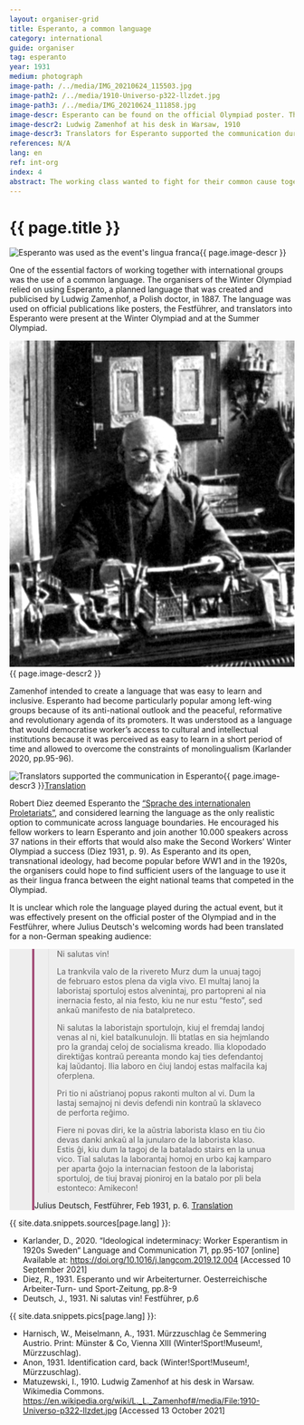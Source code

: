 ```yaml
---
layout: organiser-grid
title: Esperanto, a common language
category: international
guide: organiser
tag: esperanto
year: 1931
medium: photograph
image-path: /../media/IMG_20210624_115503.jpg
image-path2: /../media/1910-Universo-p322-llzdet.jpg
image-path3: /../media/IMG_20210624_111858.jpg
image-descr: Esperanto can be found on the official Olympiad poster. The language was chosen as the event's lingua franca
image-descr2: Ludwig Zamenhof at his desk in Warsaw, 1910
image-descr3: Translators for Esperanto supported the communication during the Winter and Summer Olympiad. They received identity cards that granted them access to train stations, venues, etc.
references: N/A
lang: en
ref: int-org
index: 4
abstract: The working class wanted to fight for their common cause together with their brothers and sisters from abroad. At the time, very few members of the working class only know their native language. It was decided to use the planned language Esperanto to support transnational communication.
---
```

<body>
    <div class="infotext">
        <h1  id="title">{{ page.title }}</h1>
        <div class="grid-item" id="exhibit-image"><img src="/../media/IMG_20210624_115503.jpg" class="img-fluid" alt="Esperanto was used as the event's lingua franca">{{ page.image-descr }}</div>
        <p>One of the essential factors of working together with international groups was the use of a common language. The organisers of the Winter Olympiad relied on using Esperanto, a planned language that was created and publicised by Ludwig Zamenhof, a Polish doctor, in 1887. The language was used on official publications like posters, the <span class="source">Festführer</span>, and translators into Esperanto were present at the Winter Olympiad and at the Summer Olympiad.</p>
        <div class="grid-item" id="exhibit-image"><img src="/../media/1910-Universo-p322-llzdet.jpg" class="img-fluid" alt="Ludwig Zamenhof at his desk in Warsaw, 1910">{{ page.image-descr2 }}</div>
        <p>Zamenhof intended to create a language that was easy to learn and inclusive. Esperanto had become particularly popular among left-wing groups because of its anti-national outlook and the peaceful, reformative and revolutionary agenda of its promoters. It was understood as a language that would democratise worker’s access to cultural and intellectual institutions because it was perceived as easy to learn in a short period of time and allowed to overcome the constraints of monolingualism (Karlander 2020, pp.95-96).</p>
        <div class="grid-item" id="exhibit-image"><img src="/../media/IMG_20210624_111858.jpg" class="img-fluid" alt="Translators supported the communication in Esperanto">{{ page.image-descr3 }}<a href="#" class="translation" data-toggle="tooltip" title="In the period from 18h July to 18th August 1931, the card holder is entitled to enter the waiting rooms and the platform at the station for the purpose of interpreting (Esperanto) for participants in the 2nd Workers' Olympiad in Vienna in the same way as the holder of a valid ticket. General Directorate of the Austrian Federal Railways.">Translation</a></div>        
        <p>Robert Diez deemed Esperanto the <a href="#" class="translation" data-toggle="tooltip" title="language of the international proletariat"> “Sprache des internationalen Proletariats”</a>, and considered learning the language as the only realistic option to communicate across language boundaries. He encouraged his fellow workers to learn Esperanto and join another 10.000 speakers across 37 nations in their efforts that would also make the Second Workers’ Winter Olympiad a success (Diez 1931, p. 9). As Esperanto and its open, transnational ideology, had become popular before WW1 and in the 1920s, the organisers could hope to find sufficient users of the language to use it as their lingua franca between the eight national teams that competed in the Olympiad.</p>
        <p>It is unclear which role the language played during the actual event, but it was effectively present on the official poster of the Olympiad and in the Festführer, where Julius Deutsch's welcoming words had been translated for a non-German speaking audience:</p>
    <section class="vh-50" style="background-color: #eee;">
        <div class="container py-sm-5 h-50">
         <div class="row d-flex align-items-center h-20">
           <div class="col col-md-9 mb-3 mb-md-1" id="style3">
            <figure class="bg-white p-3 rounded" style="border-left: .25rem solid #a34e78;">
                <blockquote class="blockquote pb-2">
                    <p class="inlinequote">
                        <p>Ni salutas vin!</p>
                        <p>La trankvila valo de la rivereto Murz dum la unuaj tagoj de februaro estos plena da vigla vivo. El multaj lanoj la laboristaj sportuloj estos alvenintaj, pro partopreni al nia inernacia festo, al nia festo, kiu ne nur estu “festo”, sed ankaŭ manifesto de nia batalpreteco.</p>
                        <p>Ni salutas la laboristajn sportulojn, kiuj el fremdaj landoj venas al ni, kiel batalkunulojn. Ili btatlas en sia hejmlando pro la grandaj celoj de socialisma kreado. Ilia klopodado direktiĝas     kontraŭ pereanta mondo kaj ties defendantoj kaj laŭdantoj. Ilia laboro en ĉiuj landoj estas malfacila kaj oferplena.</p>
                        <p>Pri tio ni aŭstrianoj popus rakonti multon al vi. Dum la lastaj semajnoj ni devis defendi nin kontraŭ la sklaveco de perforta reĝimo.</p>
                        <p>Fiere ni povas diri, ke la aŭstria laborista klaso en tiu ĉio devas danki ankaŭ al la junularo de la laborista klaso. Estis ĝi, kiu dum la tagoj de la batalado stairs en la unua vico. Tial salutas la laborantaj homoj en urbo kaj kamparo per aparta ĝojo la internacian festoon de la laboristaj sportuloj, de tiuj bravaj pioniroj en la batalo por pli bela estonteco: Amikecon!</p>
                    </p>
                </blockquote>
                <figcaption class="blockquote-footer mb-0 font-italic">
                <span class="source">Julius Deutsch, Festführer</span>, Feb 1931, p. 6. <a href="#" class="translation" data-toggle="tooltip" title="We greet you! The quiet valley of the Mürz will be lively in the first days of February. From many countries, workers' athletes will rush to take part in our international festival, a festival that not only wants to be a 'feast', but also a fierce rally. We greet the workers' athletes who come to us from foreign countries as comrades-in-struggle. They are waging a struggle in their homeland for the great goals of socialist becoming. Their aspiration is directed against a sinking world and its knocking fencers; their beginning is difficult and sacrificial in all countries. We Austrians know how to sing a song about it. In recent weeks, we have had to defend ourselves against a narrow-minded, dogged opponent. We had to defend democracy with all our might against fascism, the right to life of a free people against the bondage of arbitrary rule. We can proudly point out that Austria's working class has performed honorably in this struggle. Their flags fly brightly over the cities and industrial districts of our country. The brute force of the fascists could not harm them. Democracy owes the fact that this happened above all to the youth of the working class. It was she who came first in the days of struggle. That is why the working people in town and country greet with special joy the international festival of the workers' athletes, these brave pioneers in the struggle for a more beautiful future: friendship!">Translation</a>
                </figcaption>
            </figure>
           </div>
          </div>
        </div>
    </section>
        <div class="resources">
            <div class="resource-title">{{ site.data.snippets.sources[page.lang] }}:</div>
                <ul>
                    <li>Karlander, D., 2020. “Ideological indeterminacy: Worker Esperantism in 1920s Sweden“ <span id="source">Language and Communication</span> 71, pp.95-107 [online] Available at: <a href="https://doi.org/10.1016/j.langcom.2019.12.004">https://doi.org/10.1016/j.langcom.2019.12.004</a> [Accessed 10 September 2021]</li>
                    <li>Diez, R., 1931. Esperanto und wir Arbeiterturner. <span id="source">Oesterreichische Arbeiter-Turn- und Sport-Zeitung</span>, pp.8-9</li>
                    <li>Deutsch, J., 1931. Ni salutas vin! <span id="source">Festführer</span>, p.6</li>
                </ul>
            <div class="resource-title">{{ site.data.snippets.pics[page.lang] }}:</div>
                <ul>
                    <li>Harnisch, W., Meiselmann, A., 1931. Mürzzuschlag ĉe Semmering Austrio. Print: Münster & Co, Vienna XIII (Winter!Sport!Museum!, Mürzzuschlag).</li> 
                    <li>Anon, 1931. Identification card, back (Winter!Sport!Museum!, Mürzzuschlag).</li>
                    <li>Matuzewski, I., 1910. Ludwig Zamenhof at his desk in Warsaw. <span id="source">Wikimedia Commons</span>. <a href="https://en.wikipedia.org/wiki/L._L._Zamenhof#/media/File:1910-Universo-p322-llzdet.jpg">https://en.wikipedia.org/wiki/L._L._Zamenhof#/media/File:1910-Universo-p322-llzdet.jpg</a> [Accessed 13 October 2021]</li>
                </ul>
        </div>
    </div>
</body>        
